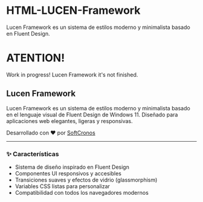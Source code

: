 # HTML-LUCEN-Framework
Lucen Framework es un sistema de estilos moderno y minimalista basado en  Fluent Design.

# ATENTION!
Work in progress! Lucen Framework it's not finished.

## Lucen Framework

Lucen Framework es un sistema de estilos moderno y minimalista basado en el lenguaje visual de Fluent Design de Windows 11. Diseñado para aplicaciones web elegantes, ligeras y responsivas.

Desarrollado con ❤️ por [SoftCronos](https://softcronos.com.ar)

---

### ✨ Características

- Sistema de diseño inspirado en Fluent Design
- Componentes UI responsivos y accesibles
- Transiciones suaves y efectos de vidrio (glassmorphism)
- Variables CSS listas para personalizar
- Compatibilidad con todos los navegadores modernos
